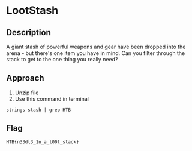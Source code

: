 # LootStash
## Description
A giant stash of powerful weapons and gear have been dropped into the arena - but there's one item you have in mind. Can you filter through the stack to get to the one thing you really need?
## Approach
1. Unzip file
2. Use this command in terminal
```
strings stash | grep HTB
```
## Flag
```
HTB{n33dl3_1n_a_l00t_stack}
```
